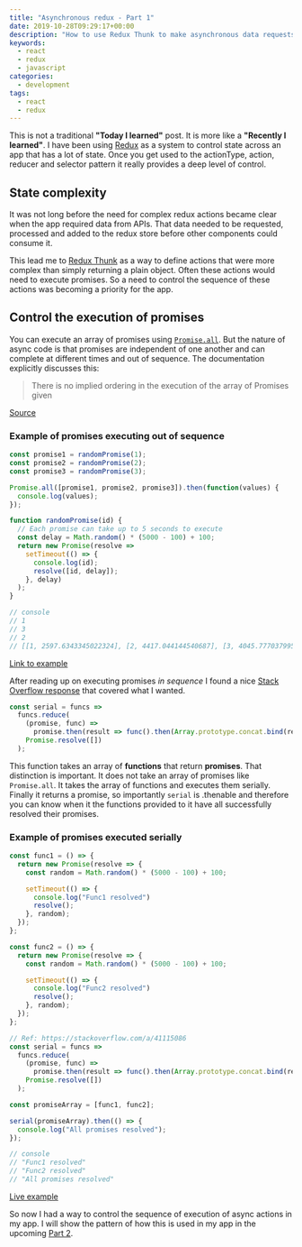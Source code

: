 ```yaml
---
title: "Asynchronous redux - Part 1"
date: 2019-10-28T09:29:17+00:00
description: "How to use Redux Thunk to make asynchronous data requests in React"
keywords:
  - react
  - redux
  - javascript
categories:
  - development
tags:
  - react
  - redux
---
```


This is not a traditional **"Today I learned"** post. It is more like a **"Recently I learned"**. I have been using [Redux](https://redux.js.org/) as a system to control state across an app that has a lot of state. Once you get used to the actionType, action, reducer and selector pattern it really provides a deep level of control. 

## State complexity

It was not long before the need for complex redux actions became clear when the app required data from APIs. That data needed to be requested, processed and added to the redux store before other components could consume it. 

This lead me to [Redux Thunk](https://github.com/reduxjs/redux-thunk) as a way to define actions that were more complex than simply returning a plain object. Often these actions would need to execute promises. So a need to control the sequence of these actions was becoming a priority for the app.
<!--more-->

## Control the execution of promises

You can execute an array of promises using [`Promise.all`](https://developer.mozilla.org/en-US/docs/Web/JavaScript/Reference/Global_Objects/Promise/all). But the nature of async code is that promises are independent of one another and can complete at different times and out of sequence. The documentation explicitly discusses this:

> There is no implied ordering in the execution of the array of Promises given

[Source](https://developer.mozilla.org/en-US/docs/Web/JavaScript/Reference/Global_Objects/Promise/all)

### Example of promises executing out of sequence

```javascript
const promise1 = randomPromise(1);
const promise2 = randomPromise(2);
const promise3 = randomPromise(3);

Promise.all([promise1, promise2, promise3]).then(function(values) {
  console.log(values);
});

function randomPromise(id) {
  // Each promise can take up to 5 seconds to execute
  const delay = Math.random() * (5000 - 100) + 100;
  return new Promise(resolve =>
    setTimeout(() => {
      console.log(id);
      resolve([id, delay]);
    }, delay)
  );
}

// console
// 1
// 3
// 2
// [[1, 2597.6343345022324], [2, 4417.044144540687], [3, 4045.777037995134]]

```
[Link to example](https://jsbin.com/jabihuwesu/edit?js,console)

After reading up on executing promises *in sequence* I found a nice [Stack Overflow response](https://stackoverflow.com/a/41115086) that covered what I wanted.

```javascript
const serial = funcs =>
  funcs.reduce(
    (promise, func) =>
      promise.then(result => func().then(Array.prototype.concat.bind(result))),
    Promise.resolve([])
  );
```

This function takes an array of **functions** that return **promises**. That distinction is important. It does not take an array of promises like `Promise.all`. It takes the array of functions and executes them serially. Finally it returns a promise, so importantly `serial` is .thenable and therefore you can know when it the functions provided to it have all successfully resolved their promises.

### Example of promises executed serially

```javascript
const func1 = () => {
  return new Promise(resolve => {
    const random = Math.random() * (5000 - 100) + 100;

    setTimeout(() => {
      console.log("Func1 resolved")
      resolve();
    }, random);
  });
};

const func2 = () => {
  return new Promise(resolve => {
    const random = Math.random() * (5000 - 100) + 100;

    setTimeout(() => {
      console.log("Func2 resolved")
      resolve();
    }, random);
  });
};

// Ref: https://stackoverflow.com/a/41115086
const serial = funcs =>
  funcs.reduce(
    (promise, func) =>
      promise.then(result => func().then(Array.prototype.concat.bind(result))),
    Promise.resolve([])
  );

const promiseArray = [func1, func2];

serial(promiseArray).then(() => {
  console.log("All promises resolved");
});

// console
// "Func1 resolved"
// "Func2 resolved"
// "All promises resolved"
```

[Live example](https://jsbin.com/sikacovila/edit?js,console)

So now I had a way to control the sequence of execution of async actions in my app. I will show the pattern of how this is used in my app in the upcoming [Part 2](https://til.neilmagee.com/post/aynchronous-redux-pt2/).